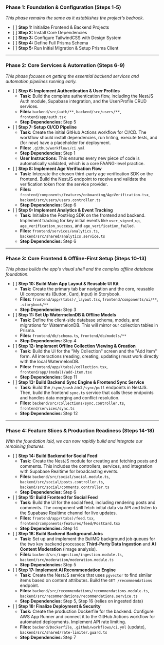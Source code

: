 ### **Phase 1: Foundation & Configuration (Steps 1-5)**

*This phase remains the same as it establishes the project's bedrock.*

* \[ \] **Step 1:** Initialize Frontend & Backend Projects  
* \[ \] **Step 2:** Install Core Dependencies  
* \[ \] **Step 3:** Configure TailwindCSS with Design System  
* \[ \] **Step 4:** Define Full Prisma Schema  
* \[ \] **Step 5:** Run Initial Migration & Setup Prisma Client

---

### **Phase 2: Core Services & Automation (Steps 6-9)**

*This phase focuses on getting the essential backend services and automation pipelines running early.*

* \[ \] **Step 6: Implement Authentication & User Profiles**  
  * **Task:** Build the complete authentication flow, including the NestJS Auth module, Supabase integration, and the User/Profile CRUD services.  
  * **Files:** `backend/src/auth/**`, `backend/src/users/**`, `frontend/app/auth.tsx`  
  * **Step Dependencies:** Step 5  
* \[ \] **Step 7: Setup CI/CD Pipeline**  
  * **Task:** Create the initial GitHub Actions workflow for CI/CD. The workflow should install dependencies, run linting, execute tests, and (for now) have a placeholder for deployment.  
  * **Files:** `.github/workflows/ci.yml`  
  * **Step Dependencies:** Step 1  
  * **User Instructions:** This ensures every new piece of code is automatically validated, which is a core FAANG-level practice.  
* \[ \] **Step 8: Implement Age Verification Flow**  
  * **Task:** Integrate the chosen third-party age verification SDK on the frontend. Build the NestJS endpoint to receive and validate the verification token from the service provider.  
  * **Files:** `frontend/components/features/onboarding/AgeVerification.tsx`, `backend/src/users/users.controller.ts`  
  * **Step Dependencies:** Step 6  
* \[ \] **Step 9: Implement Analytics & Event Tracking**  
  * **Task:** Initialize the PostHog SDK on the frontend and backend. Implement tracking for key initial events like `user_signed_up`, `age_verification_success`, and `age_verification_failed`.  
  * **Files:** `frontend/services/analytics.ts`, `backend/src/shared/analytics.service.ts`  
  * **Step Dependencies:** Step 6

---

### **Phase 3: Core Frontend & Offline-First Setup (Steps 10-13)**

*This phase builds the app's visual shell and the complex offline database foundation.*

* \[ \] **Step 10: Build Main App Layout & Reusable UI Kit**  
  * **Task:** Create the primary tab bar navigation and the core, reusable UI components (Button, Card, Input) in Storybook.  
  * **Files:** `frontend/app/(tabs)/_layout.tsx`, `frontend/components/ui/**`, `.storybook/**`  
  * **Step Dependencies:** Step 3  
* \[ \] **Step 11: Set Up WatermelonDB & Offline Models**  
  * **Task:** Define the client-side database schema, models, and migrations for WatermelonDB. This will mirror our collection tables in Prisma.  
  * **Files:** `frontend/db/schema.ts`, `frontend/db/models/**`  
  * **Step Dependencies:** Step 4  
* \[ \] **Step 12: Implement Offline Collection Viewing & Creation**  
  * **Task:** Build the UI for the "My Collection" screen and the "Add Item" form. All interactions (reading, creating, updating) must work directly with the local WatermelonDB.  
  * **Files:** `frontend/app/(tabs)/collection.tsx`, `frontend/app/(modal)/add-item.tsx`  
  * **Step Dependencies:** Step 11  
* \[ \] **Step 13: Build Backend Sync Engine & Frontend Sync Service**  
  * **Task:** Build the `/sync/push` and `/sync/pull` endpoints in NestJS. Then, build the frontend `sync.ts` service that calls these endpoints and handles data merging and conflict resolution.  
  * **Files:** `backend/src/collections/sync.controller.ts`, `frontend/services/sync.ts`  
  * **Step Dependencies:** Step 12

---

### **Phase 4: Feature Slices & Production Readiness (Steps 14-18)**

*With the foundation laid, we can now rapidly build and integrate our remaining features.*

* \[ \] **Step 14: Build Backend for Social Feed**  
  * **Task:** Create the NestJS module for creating and fetching posts and comments. This includes the controllers, services, and integration with Supabase Realtime for broadcasting events.  
  * **Files:** `backend/src/social/social.module.ts`, `backend/src/social/posts.controller.ts`, `backend/src/social/comments.controller.ts`  
  * **Step Dependencies:** Step 6  
* \[ \] **Step 15: Build Frontend for Social Feed**  
  * **Task:** Build the UI for the social feed, including rendering posts and comments. The component will fetch initial data via API and listen to the Supabase Realtime channel for live updates.  
  * **Files:** `frontend/app/(tabs)/feed.tsx`, `frontend/components/features/feed/PostCard.tsx`  
  * **Step Dependencies:** Step 14  
* \[ \] **Step 16: Build Backend Background Jobs**  
  * **Task:** Set up and implement the BullMQ background job queues for the two key backend processes: **Third-Party Data Ingestion** and **AI Content Moderation** (image analysis).  
  * **Files:** `backend/src/ingestion/ingestion.module.ts`, `backend/src/moderation/moderation.module.ts`  
  * **Step Dependencies:** Step 5  
* \[ \] **Step 17: Implement AI Recommendation Engine**  
  * **Task:** Create the NestJS service that uses `pgvector` to find similar items based on content attributes. Build the `GET /recommendations` endpoint.  
  * **Files:** `backend/src/recommendations/recommendations.module.ts`, `backend/src/recommendations/recommendations.service.ts`  
  * **Step Dependencies:** Step 5, Step 16 (relies on ingested data)  
* \[ \] **Step 18: Finalize Deployment & Security**  
  * **Task:** Create the production Dockerfile for the backend. Configure AWS App Runner and connect it to the GitHub Actions workflow for automated deployments. Implement API rate limiting.  
  * **Files:** `backend/Dockerfile`, `.github/workflows/ci.yml` (update), `backend/src/shared/rate-limiter.guard.ts`  
  * **Step Dependencies:** Step 7

